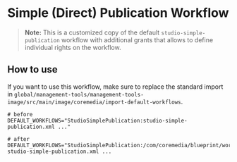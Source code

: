 # Simple (Direct) Publication Workflow

> **Note:** This is a customized copy of the default `studio-simple-publication` workflow with additional grants that allows to define individual rights on the workflow.

## How to use
If you want to use this workflow, make sure to replace the standard import in `global/management-tools/management-tools-image/src/main/image/coremedia/import-default-workflows`.

```shell
# before
DEFAULT_WORKFLOWS="StudioSimplePublication:studio-simple-publication.xml ..."

# after
DEFAULT_WORKFLOWS="StudioSimplePublication:/com/coremedia/blueprint/workflow/extended-studio-simple-publication.xml ...
```
